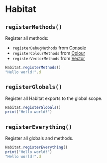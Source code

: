 # Habitat

## `registerMethods()`
Register all methods:
* `registerDebugMethods` from [Console](console.md)
* `registerColourMethods` from [Colour](colour.md)
* `registerVectorMethods` from [Vector](vector.md)

```javascript
Habitat.registerMethods()
"Hello world!".d
```

## `registerGlobals()`
Register all Habitat exports to the global scope.
```javascript
Habitat.registerGlobals()
print("Hello world!")
```

## `registerEverything()`
Register all globals and methods.
```javascript
Habitat.registerEverything()
print("Hello world!")
"Hello world!".d
```
